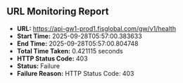 ## URL Monitoring Report

- **URL:** https://api-gw1-prod1.fisglobal.com/gw/v1/health
- **Start Time:** 2025-09-28T05:57:00.383633
- **End Time:** 2025-09-28T05:57:00.804748
- **Total Time Taken:** 0.421115 seconds
- **HTTP Status Code:** 403
- **Status:** Failure
- **Failure Reason:** HTTP Status Code: 403
